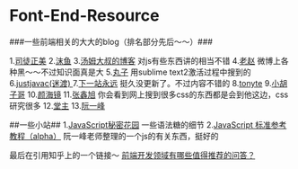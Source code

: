 Font-End-Resource
================

###一些前端相关的大大的blog（排名部分先后～～）###

1.[司徒正美](http://www.cnblogs.com/rubylouvre/)
2.[沫鱼](http://www.cnblogs.com/mofish/)
3.[汤姆大叔的博客](http://www.cnblogs.com/TomXu/)  对js有些东西讲的相当不错
4.[老赵](http://blog.zhaojie.me/front-end/)  微博上各种黑～～不过知识面真是大
5.[丸子](http://i.wanz.im/) 用sublime text2激活过程中搜到的
6.[justjavac(迷渡) ](http://justjavac.com/) 
7.[下一站永远](http://www.cnblogs.com/softlover/) 挺久没更新了。不过内容不错的
8.[tonyte](http://www.webcjs.com/)
9.[小胡子哥](http://barretlee.com/) 
10.[颜海镜](http://yanhaijing.com/)
11.[张鑫旭](http://www.zhangxinxu.com/wordpress/) 你会看到网上搜到很多css的东西都是会到他这边，css研究很多
12.[堂主](http://www.osmn00.com/)
13.[阮一峰](http://www.ruanyifeng.com/blog/)

##一些小站##
1.[JavaScript秘密花园](http://sanshi.me/articles/JavaScript-Garden-CN/html/#intro) 一些语法糖的细节
2.[JavaScript 标准参考教程（alpha）](http://javascript.ruanyifeng.com/) 阮一峰老师整理的一个js的有关东西，挺好的


最后在引用知乎上的一个链接～
[前端开发领域有哪些值得推荐的问答？](http://www.zhihu.com/question/20246142/answer/14470387)

